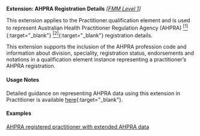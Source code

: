 **Extension: AHPRA Registration Details** *[[FMM Level 1](guidance.html)]*

This extension applies to the Practitioner.qualification element and is used to represent Australian Health Practitioner Regulation Agency (AHPRA) [<sup>[1]</sup>](https://www.ahpra.gov.au){:target="_blank"} [<sup>[2]</sup>](https://www.ahpra.gov.au/Support/Glossary.aspx#Registration%20Number){:target="_blank"} registration details.

This extension supports the inclusion of the AHPRA profession code and information about division, speciality, registration status, endorsements and notations in a qualification element instance representing a practitioner’s AHPRA registration.

#### Usage Notes
Detailed guidance on representing AHPRA data using this extension in Practitioner is available [here](http://hl7.org.au/notes/ahpra-registration-number/index.html){:target="_blank"}.

#### Examples
[AHPRA registered practitioner with extended AHPRA data](Practitioner-example4.html)

